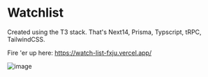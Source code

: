 # Watchlist 

Created using the T3 stack. That's Next14, Prisma, Typscript, tRPC, TailwindCSS. 

Fire 'er up here: https://watch-list-fxju.vercel.app/

![image](https://github.com/KartikChinda/watchList/assets/78233115/8d193f53-525a-4b4f-bea3-6ec0f1cb2439)



